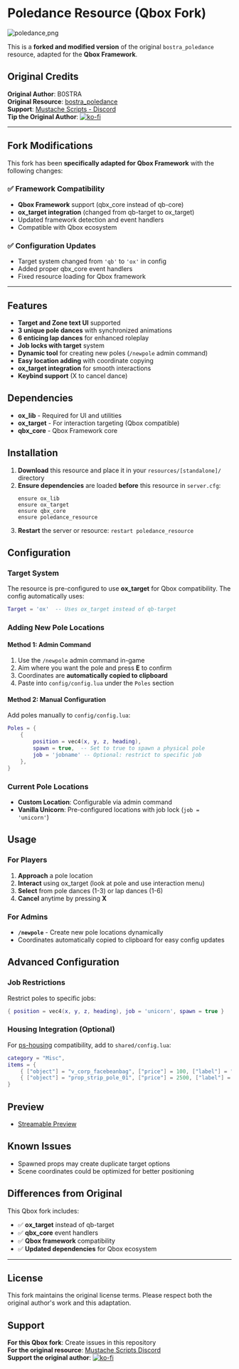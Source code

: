 # Poledance Resource (Qbox Fork)

![poledance,png](https://github.com/B0STRA/bostra_poledance/assets/119994243/76e5d08d-5d5d-4903-8bcf-8392f508eebe)

This is a **forked and modified version** of the original `bostra_poledance` resource, adapted for the **Qbox Framework**.

## Original Credits

**Original Author**: B0STRA  
**Original Resource**: [bostra_poledance](https://github.com/B0STRA/bostra_poledance)  
**Support**: [Mustache Scripts - Discord](https://discord.gg/RVx8nVwcEG)  
**Tip the Original Author**: [![ko-fi](https://ko-fi.com/img/githubbutton_sm.svg)](https://ko-fi.com/A0A46AZW4)

---

## Fork Modifications

This fork has been **specifically adapted for Qbox Framework** with the following changes:

### ✅ **Framework Compatibility**
- **Qbox Framework** support (qbx_core instead of qb-core)
- **ox_target integration** (changed from qb-target to ox_target)
- Updated framework detection and event handlers
- Compatible with Qbox ecosystem

### ✅ **Configuration Updates**
- Target system changed from `'qb'` to `'ox'` in config
- Added proper qbx_core event handlers
- Fixed resource loading for Qbox framework

---

## Features

- **Target and Zone text UI** supported
- **3 unique pole dances** with synchronized animations
- **6 enticing lap dances** for enhanced roleplay
- **Job locks with target** system
- **Dynamic tool** for creating new poles (`/newpole` admin command)
- **Easy location adding** with coordinate copying
- **ox_target integration** for smooth interactions
- **Keybind support** (X to cancel dance)

## Dependencies

- **ox_lib** - Required for UI and utilities
- **ox_target** - For interaction targeting (Qbox compatible)
- **qbx_core** - Qbox Framework core

## Installation

1. **Download** this resource and place it in your `resources/[standalone]/` directory
2. **Ensure dependencies** are loaded **before** this resource in `server.cfg`:
   ```
   ensure ox_lib
   ensure ox_target
   ensure qbx_core
   ensure poledance_resource
   ```
3. **Restart** the server or resource: `restart poledance_resource`

## Configuration

### Target System
The resource is pre-configured to use **ox_target** for Qbox compatibility. The config automatically uses:
```lua
Target = 'ox'  -- Uses ox_target instead of qb-target
```

### Adding New Pole Locations

#### Method 1: Admin Command
1. Use the `/newpole` admin command in-game
2. Aim where you want the pole and press **E** to confirm
3. Coordinates are **automatically copied to clipboard**
4. Paste into `config/config.lua` under the `Poles` section

#### Method 2: Manual Configuration
Add poles manually to `config/config.lua`:
```lua
Poles = {
    { 
        position = vec4(x, y, z, heading), 
        spawn = true,  -- Set to true to spawn a physical pole
        job = 'jobname' -- Optional: restrict to specific job
    },
}
```

### Current Pole Locations
- **Custom Location**: Configurable via admin command
- **Vanilla Unicorn**: Pre-configured locations with job lock (`job = 'unicorn'`)

## Usage

### For Players
1. **Approach** a pole location
2. **Interact** using ox_target (look at pole and use interaction menu)
3. **Select** from pole dances (1-3) or lap dances (1-6)
4. **Cancel** anytime by pressing **X**

### For Admins
- **`/newpole`** - Create new pole locations dynamically
- Coordinates automatically copied to clipboard for easy config updates

## Advanced Configuration

### Job Restrictions
Restrict poles to specific jobs:
```lua
{ position = vec4(x, y, z, heading), job = 'unicorn', spawn = true }
```

### Housing Integration (Optional)
For [ps-housing](https://github.com/Project-Sloth/ps-housing) compatibility, add to `shared/config.lua`:
```lua        
category = "Misc",
items = {
    { ["object"] = "v_corp_facebeanbag", ["price"] = 100, ["label"] = "Bean Bag 1" },
    { ["object"] = "prop_strip_pole_01", ["price"] = 2500, ["label"] = "Dance Pole" },
}
```

## Preview
- [Streamable Preview](https://streamable.com/fphors)

## Known Issues
- Spawned props may create duplicate target options
- Scene coordinates could be optimized for better positioning

## Differences from Original
This Qbox fork includes:
- ✅ **ox_target** instead of qb-target
- ✅ **qbx_core** event handlers
- ✅ **Qbox framework** compatibility
- ✅ **Updated dependencies** for Qbox ecosystem

---

## License

This fork maintains the original license terms. Please respect both the original author's work and this adaptation.

## Support

**For this Qbox fork**: Create issues in this repository  
**For the original resource**: [Mustache Scripts Discord](https://discord.gg/RVx8nVwcEG)  
**Support the original author**: [![ko-fi](https://ko-fi.com/img/githubbutton_sm.svg)](https://ko-fi.com/A0A46AZW4)